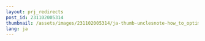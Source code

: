 ```yaml
---
layout: prj_redirects
post_id: 231102005314
thumbnail: /assets/images/231102005314/ja-thumb-unclesnote-how_to_optimize_ubuntu_20.04_performance.png
lang: ja
---
```

